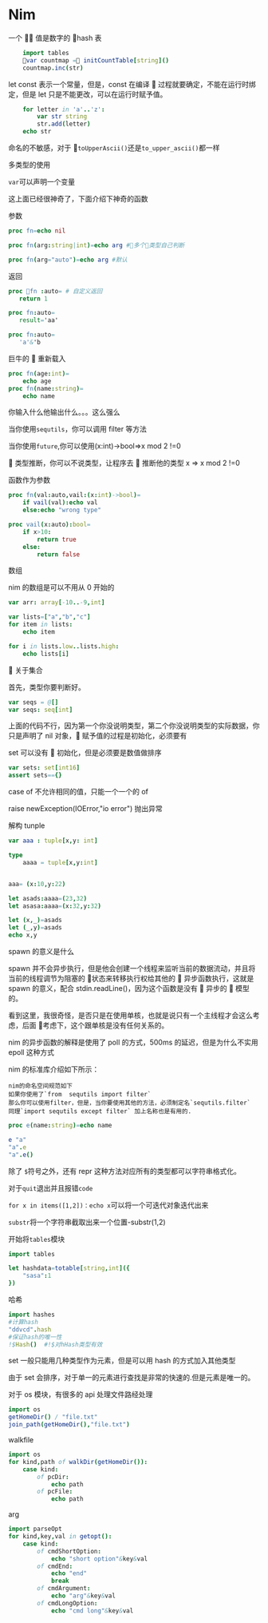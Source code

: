 # Nim

一个  值是数字的 hash 表

```nim
    import tables
    var countmap = initCountTable[string]()
    countmap.inc(str)
```

let const 表示一个常量，但是，const 在编译  过程就要确定，不能在运行时绑定，但是 let 只是不能更改，可以在运行时赋予值。

```nim
    for letter in 'a'..'z':
        var str string
        str.add(letter)
    echo str
```

命名的不敏感，对于 `toUpperAscii()`还是`to_upper_ascii()`都一样

多类型的使用

`var`可以声明一个变量

这上面已经很神奇了，下面介绍下神奇的函数

参数

```nim
proc fn=echo nil

proc fn(arg:string|int)=echo arg #多个类型自己判断

proc fn(arg="auto")=echo arg #默认
```

返回

```nim
proc fn :auto= # 自定义返回
   return 1

proc fn:auto=
   result='aa'

proc fn:auto=
   'a'&'b
```

巨牛的  重新载入

```nim
proc fn(age:int)=
    echo age
proc fn(name:string)=
    echo name
```

你输入什么他输出什么。。。这么强么

当你使用`sequtils`，你可以调用 filter 等方法

当你使用`future`,你可以使用(x:int)->bool=>x mod 2 !=0

 类型推断，你可以不说类型，让程序去  推断他的类型
x => x mod 2 !=0

函数作为参数

```nim
proc fn(val:auto,vail:(x:int)->bool)=
    if vail(val):echo val
    else:echo "wrong type"

proc vail(x:auto):bool=
    if x>10:
        return true
    else:
        return false
```

数组

nim 的数组是可以不用从 0 开始的

```nim
var arr: array[-10..-9,int]
```

```nim
var lists=["a","b","c"]
for item in lists:
    echo item

for i in lists.low..lists.high:
    echo lists[i]
```

 关于集合

首先，类型你要判断好。

```nim
var seqs = @[]
var seqs: seq[int]
```

上面的代码不行，因为第一个你没说明类型，第二个你没说明类型的实际数据，你只是声明了 nil 对象， 赋予值的过程是初始化，必须要有

set 可以没有  初始化，但是必须要是数值做排序

```nim
var sets: set[int16]
assert sets=={}
```

case of 不允许相同的值，只能一个一个的 of

raise newException(IOError,"io error") 抛出异常

解构 tunple

```nim
var aaa : tuple[x,y: int]

type
    aaaa = tuple[x,y:int]


aaa= (x:10,y:22)

let asads:aaaa=(23,32)
let asasa:aaaa=(x:32,y:32)

let (x,_)=asads
let (_,y)=asads
echo x,y
```

spawn 的意义是什么

spawn 并不会异步执行，但是他会创建一个线程来监听当前的数据流动，并且将当前的线程调节为阻塞的  状态来转移执行权给其他的  异步函数执行，这就是 spawn 的意义，配合 stdin.readLine()，因为这个函数是没有  异步的  模型的。

看到这里，我很奇怪，是否只是在使用单核，也就是说只有一个主线程才会这么考虑，后面  考虑下，这个跟单核是没有任何关系的。

nim 的异步函数的解释是使用了 poll 的方式，500ms 的延迟，但是为什么不实用 epoll 这种方式

nim 的标准库介绍如下所示：

    nim的命名空间规范如下
    如果你使用了`from  sequtils import filter`
    那么你可以使用filter，但是，当你要使用其他的方法，必须制定名`sequtils.filter`
    同理`import sequtils except filter` 加上名称也是有用的.

```nim
proc e(name:string)=echo name

e "a"
"a".e
"a".e()
```

除了 `$`符号之外，还有 repr 这种方法对应所有的类型都可以字符串格式化。

对于`quit`退出并且报错`code`

`for x in items([1,2])：echo x`可以将一个可迭代对象迭代出来

`substr`将一个字符串截取出来一个位置-substr(1,2)

开始将`tables`模块

```nim
import tables

let hashdata=totable[string,int]({
    "sasa":1
})
```

哈希

```nim
import hashes
#计算hash
"ddvcd".hash
#保证hash的唯一性
!$Hash()  #!$对hHash类型有效
```

set 一般只能用几种类型作为元素，但是可以用 hash 的方式加入其他类型

由于 set 会排序，对于单一的元素进行查找是非常的快速的.但是元素是唯一的。

对于 os 模块，有很多的 api 处理文件路经处理

```nim
import os
getHomeDir() / "file.txt"
join_path(getHomeDir(),"file.txt")
```

walkfile

```nim
import os
for kind,path of walkDir(getHomeDir()):
    case kind:
        of pcDir:
            echo path
        of pcFile:
            echo path
```

arg

```nim
import parseOpt
for kind,key,val in getopt():
    case kind:
        of cmdShortOption:
            echo "short option"&key&val
        of cmdEnd:
            echo "end"
            break
        of cmdArgument:
            echo "arg"&key&val
        of cmdLongOption:
            echo "cmd long"&key&val
```
